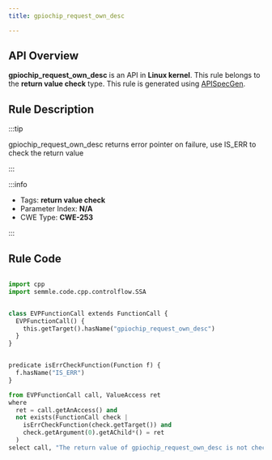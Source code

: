 ```yaml
---
title: gpiochip_request_own_desc

---
```



## API Overview
**gpiochip_request_own_desc** is an API in **Linux kernel**. This rule belongs to the **return value check** type. This rule is generated using [APISpecGen](../../tools/APISpecGen).
## Rule Description

:::tip

gpiochip_request_own_desc returns error pointer on failure, use IS_ERR to check the return value

:::

:::info

- Tags: **return value check**
- Parameter Index: **N/A**
- CWE Type: **CWE-253**

:::

## Rule Code
```python

import cpp
import semmle.code.cpp.controlflow.SSA


class EVPFunctionCall extends FunctionCall {
  EVPFunctionCall() {
    this.getTarget().hasName("gpiochip_request_own_desc")
  }
}


predicate isErrCheckFunction(Function f) {
  f.hasName("IS_ERR") 
}

from EVPFunctionCall call, ValueAccess ret
where
  ret = call.getAnAccess() and
  not exists(FunctionCall check |
    isErrCheckFunction(check.getTarget()) and
    check.getArgument(0).getAChild*() = ret
  )
select call, "The return value of gpiochip_request_own_desc is not checked with IS_ERR."
    
```